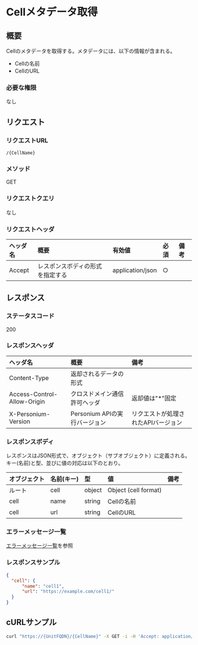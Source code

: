 # Cellメタデータ取得
## 概要
Cellのメタデータを取得する。メタデータには、以下の情報が含まれる。  
* Cellの名前
* CellのURL

### 必要な権限
なし


## リクエスト
### リクエストURL
```
/{CellName}
```

### メソッド
GET

### リクエストクエリ
なし

### リクエストヘッダ
|ヘッダ名|概要|有効値|必須|備考|
|:--|:--|:--|:--|:--|
|Accept|レスポンスボディの形式を指定する|application/json|○||


## レスポンス
### ステータスコード
200

### レスポンスヘッダ
|ヘッダ名|概要|備考|
|:--|:--|:--|
|Content-Type|返却されるデータの形式||
|Access-Control-Allow-Origin|クロスドメイン通信許可ヘッダ|返却値は"*"固定|
|X-Personium-Version|Personium APIの実行バージョン|リクエストが処理されたAPIバージョン|

### レスポンスボディ
レスポンスはJSON形式で、オブジェクト（サブオブジェクト）に定義される。  
キー(名前)と型、並びに値の対応は以下のとおり。  

|オブジェクト|名前(キー)|型|値|備考|
|:--|:--|:--|:--|:--|
|ルート|cell|object|Object (cell format)||
|cell|name|string|Cellの名前||
|cell|url|string|CellのURL||

### エラーメッセージ一覧
[エラーメッセージ一覧](004_Error_Messages.md)を参照

### レスポンスサンプル
```JSON
{
  "cell": {
      "name": "cell1",
      "url": "https://example.com/cell1/"
  }
}
```

## cURLサンプル

```sh
curl "https://{UnitFQDN}/{CellName}" -X GET -i -H 'Accept: application/json'
```
